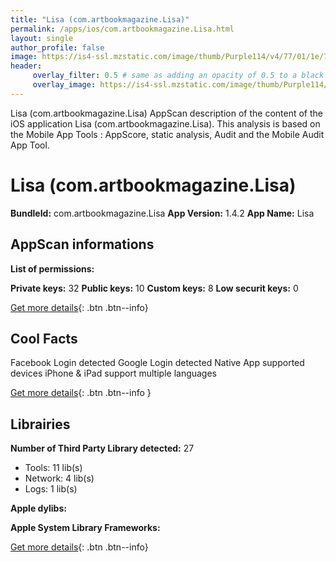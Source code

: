 ```yaml
---
title: "Lisa (com.artbookmagazine.Lisa)"
permalink: /apps/ios/com.artbookmagazine.Lisa.html
layout: single
author_profile: false
image: https://is4-ssl.mzstatic.com/image/thumb/Purple114/v4/77/01/1e/77011e9d-36a3-8a5d-1a1b-458c5affe0df/AppIcon-0-0-1x_U007emarketing-0-0-0-7-0-0-sRGB-0-0-0-GLES2_U002c0-512MB-85-220-0-0.png/512x512bb.jpg
header: 
     overlay_filter: 0.5 # same as adding an opacity of 0.5 to a black background
     overlay_image: https://is4-ssl.mzstatic.com/image/thumb/Purple114/v4/77/01/1e/77011e9d-36a3-8a5d-1a1b-458c5affe0df/AppIcon-0-0-1x_U007emarketing-0-0-0-7-0-0-sRGB-0-0-0-GLES2_U002c0-512MB-85-220-0-0.png/512x512bb.jpg
---
```

Lisa (com.artbookmagazine.Lisa) AppScan description of the content of the iOS application Lisa (com.artbookmagazine.Lisa). This analysis is based on the Mobile App Tools : AppScore, static analysis, Audit and the Mobile Audit App Tool.

# Lisa (com.artbookmagazine.Lisa)

**BundleId:** com.artbookmagazine.Lisa
**App Version:** 1.4.2
**App Name:** Lisa


## AppScan informations 

**List of permissions:** 
  
  
**Private keys:** 32
**Public keys:** 10
**Custom keys:** 8
**Low securit keys:** 0
  
[Get more details](/pricing.html){: .btn .btn--info}

## Cool Facts

Facebook Login detected
Google Login detected
Native App
supported devices iPhone & iPad
support multiple languages
  
[Get more details](/pricing.html){: .btn .btn--info }

## Librairies 
**Number of Third Party Library detected:** 27
- Tools: 11 lib(s)
- Network: 4 lib(s)
- Logs: 1 lib(s)


**Apple dylibs:**


**Apple System Library Frameworks:**


  
[Get more details](/pricing.html){: .btn .btn--info}

